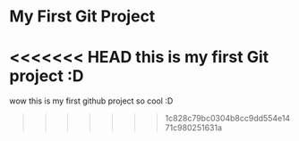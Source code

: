 # My First Git Project
<<<<<<< HEAD
this is my first Git project :D
=======
wow this is my first github project so cool :D
>>>>>>> 1c828c79bc0304b8cc9dd554e1471c980251631a
